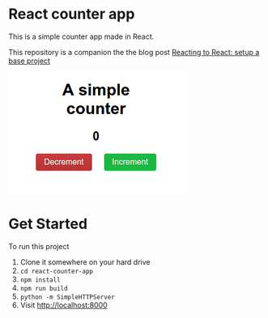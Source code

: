 # React counter app

This is a simple counter app made in React.

This repository is a companion the the blog post [Reacting to React: setup a base project](http://borzacchiello.it/reacting-to-react-setup-a-base-project)

![screenshot](assets/react-counter.png)

# Get Started

To run this project

1. Clone it somewhere on your hard drive
2. `cd react-counter-app`
3. `npm install`
4. `npm run build`
5. `python -m SimpleHTTPServer`
6. Visit [http://localhost:8000](http://localhost:8000)